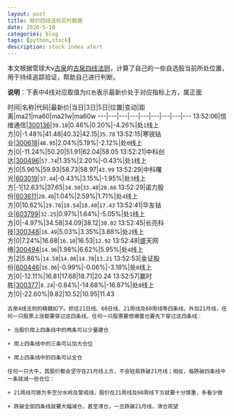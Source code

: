 ```yaml
---
layout: post
title: 股价四线法则实时数据
date: 2020-5-10
categories: blog
tags: [python,stock]
description: stock index alert
---
```



本文根据雪球大v[古泉](https://xueqiu.com/u/7148646888)的[古泉四线法则](https://xueqiu.com/7148646888/130498192)，计算了自己的一些自选股当前所处位置，用于持续追踪验证，帮助自己进行判断。

**说明**：下表中4线对应取值为`红色`表示最新价处于对应指标上方，属正面

时间|名称|代码|最新价|当日|3日|5日|位置|变动|距离|ma21|ma60|ma21w|ma60w
---|---|---|---|---|---|---|---|---
13:52:06|信维通信|[300136](https://xueqiu.com/S/SZ300136)|`39.18`|0.46%|0.20%|-4.26%|处`1`线上方|0|-1.48%|41.48|40.32|42.15|`35.78`
13:52:15|寒锐钴业|[300618](https://xueqiu.com/S/SZ300618)|`48.95`|2.04%|5.19%|-2.12%|处`0`线上方|0|-11.24%|50.20|51.91|62.04|58.05
13:52:21|中科创达|[300496](https://xueqiu.com/S/SZ300496)|`57.74`|1.35%|2.20%|-0.43%|处`1`线上方|0|5.96%|59.93|58.73|58.97|`43.99`
13:52:29|中科曙光|[603019](https://xueqiu.com/S/SH603019)|`37.44`|-0.43%|3.15%|-1.95%|处`3`线上方|-1|12.63%|37.65|`34.50`|`33.48`|`28.66`
13:52:29|诺力股份|[603611](https://xueqiu.com/S/SH603611)|`20.46`|1.04%|2.59%|1.71%|处`4`线上方|0|10.62%|`19.76`|`18.54`|`18.40`|`17.43`
13:52:41|华友钴业|[603799](https://xueqiu.com/S/SH603799)|`32.25`|0.97%|1.64%|-5.05%|处`1`线上方|0|-4.97%|34.58|34.09|38.12|`30.02`
13:52:45|长亮科技|[300348](https://xueqiu.com/S/SZ300348)|`16.49`|5.03%|3.35%|3.88%|处`2`线上方|0|7.24%|16.68|`16.10`|16.53|`12.92`
13:52:48|盛天网络|[300494](https://xueqiu.com/S/SZ300494)|`14.96`|1.98%|6.62%|5.95%|处`4`线上方|2|5.86%|`14.58`|`14.06`|`14.78`|`13.21`
13:52:53|金证股份|[600446](https://xueqiu.com/S/SH600446)|`16.06`|-0.99%|-0.06%|-3.18%|处`0`线上方|0|-12.11%|16.81|17.68|18.71|20.24
13:52:57|赢时胜|[300377](https://xueqiu.com/S/SZ300377)|`8.24`|-0.84%|-14.68%|-16.87%|处`0`线上方|0|-22.60%|9.82|10.52|10.95|11.43

```
古泉4线法则的精髓如下。抓住21日线、60日线、21周线及60周线等四条线，外加21月线，任何一只股票上涨都要穿过这四条线，任何一只股票要想爆雷也要先下穿过这四条线：

+ 当股价爬上四条线中的两条可以少量建仓

+ 爬上四条线中的三条可以加大仓位

+ 爬上四条线中的四条可以全仓

任何一只大牛，其股价都会坚守在21月线上方，不会轻易跌破21月线；相反，每跌破四条线中一条就减一些仓位：

+ 21周线可做为多空分水岭及警戒线，股价在21周线及60周线下方就要十分慎重，多看少做

+ 跌破全部四条线就要大幅减仓，甚至清仓，一旦跌破21月线，清仓观望
```